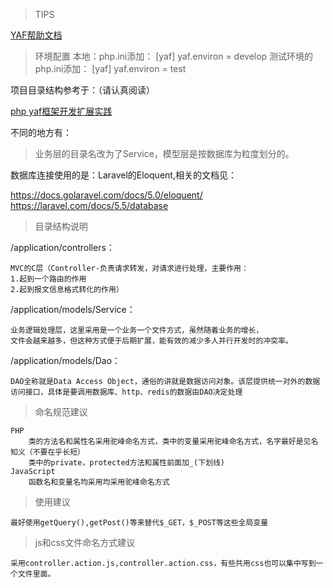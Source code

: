 > TIPS

[YAF帮助文档](http://www.laruence.com/manual/index.html)

> 环境配置
    本地：php.ini添加：
    [yaf]
    yaf.environ = develop
    测试环境的php.ini添加：
    [yaf]
    yaf.environ = test


项目目录结构参考于：（请认真阅读）

[php yaf框架开发扩展实践](http://www.01happy.com/php-yaf-ext-preface/)

不同的地方有：
> 业务层的目录名改为了Service，模型层是按数据库为粒度划分的。

数据库连接使用的是：Laravel的Eloquent,相关的文档见：

https://docs.golaravel.com/docs/5.0/eloquent/
https://laravel.com/docs/5.5/database

> 目录结构说明

/application/controllers：

    MVC的C层（Controller-负责请求转发，对请求进行处理，主要作用：
    1.起到一个路由的作用
    2.起到报文信息格式转化的作用）
    
/application/models/Service：    

    业务逻辑处理层，这里采用是一个业务一个文件方式，虽然随着业务的增长，
    文件会越来越多，但这种方式便于后期扩展，能有效的减少多人并行开发时的冲突率。
    
/application/models/Dao：

    DAO全称就是Data Access Object，通俗的讲就是数据访问对象。该层提供统一对外的数据访问接口，具体是要调用数据库、http、redis的数据由DAO决定处理    
    
> 命名规范建议
    
    PHP
        类的方法名和属性名采用驼峰命名方式，类中的变量采用驼峰命名方式，名字最好是见名知义（不要在乎长短）
        类中的private，protected方法和属性前面加_(下划线)
    JavaScript
        函数名和变量名均采用均采用驼峰命名方式    
      
> 使用建议
    
    最好使用getQuery(),getPost()等来替代$_GET，$_POST等这些全局变量    
    
> js和css文件命名方式建议

    采用controller.action.js,controller.action.css，有些共用css也可以集中写到一个文件里面。
